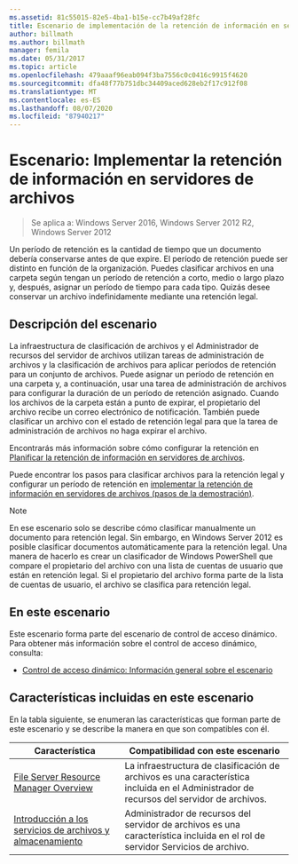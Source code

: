 ```yaml
---
ms.assetid: 81c55015-82e5-4ba1-b15e-cc7b49af28fc
title: Escenario de implementación de la retención de información en servidores de archivos
author: billmath
ms.author: billmath
manager: femila
ms.date: 05/31/2017
ms.topic: article
ms.openlocfilehash: 479aaaf96eab094f3ba7556c0c0416c9915f4620
ms.sourcegitcommit: dfa48f77b751dbc34409aced628eb2f17c912f08
ms.translationtype: MT
ms.contentlocale: es-ES
ms.lasthandoff: 08/07/2020
ms.locfileid: "87940217"
---
```

# <a name="scenario-implement-retention-of-information-on-file-servers"></a>Escenario: Implementar la retención de información en servidores de archivos

>Se aplica a: Windows Server 2016, Windows Server 2012 R2, Windows Server 2012

Un período de retención es la cantidad de tiempo que un documento debería conservarse antes de que expire. El período de retención puede ser distinto en función de la organización. Puedes clasificar archivos en una carpeta según tengan un período de retención a corto, medio o largo plazo y, después, asignar un período de tiempo para cada tipo. Quizás desee conservar un archivo indefinidamente mediante una retención legal.

## <a name="scenario-description"></a><a name="BKMK_OVER"></a>Descripción del escenario
La infraestructura de clasificación de archivos y el Administrador de recursos del servidor de archivos utilizan tareas de administración de archivos y la clasificación de archivos para aplicar períodos de retención para un conjunto de archivos. Puede asignar un período de retención en una carpeta y, a continuación, usar una tarea de administración de archivos para configurar la duración de un período de retención asignado. Cuando los archivos de la carpeta están a punto de expirar, el propietario del archivo recibe un correo electrónico de notificación. También puede clasificar un archivo con el estado de retención legal para que la tarea de administración de archivos no haga expirar el archivo.

Encontrarás más información sobre cómo configurar la retención en [Planificar la retención de información en servidores de archivos](assetId:///edf13190-7077-455a-ac01-f534064a9e0c).

Puede encontrar los pasos para clasificar archivos para la retención legal y configurar un período de retención en [implementar la retención de información en servidores de archivos &#40;pasos de la demostración&#41;](Deploy-Implementing-Retention-of-Information-on-File-Servers--Demonstration-Steps-.md).

> [!NOTE]
> En ese escenario solo se describe cómo clasificar manualmente un documento para retención legal. Sin embargo, en Windows Server 2012 es posible clasificar documentos automáticamente para la retención legal. Una manera de hacerlo es crear un clasificador de Windows PowerShell que compare el propietario del archivo con una lista de cuentas de usuario que están en retención legal. Si el propietario del archivo forma parte de la lista de cuentas de usuario, el archivo se clasifica para retención legal.

## <a name="in-this-scenario"></a>En este escenario
Este escenario forma parte del escenario de control de acceso dinámico. Para obtener más información sobre el control de acceso dinámico, consulta:

-   [Control de acceso dinámico: Información general sobre el escenario](Dynamic-Access-Control--Scenario-Overview.md)

## <a name="features-included-in-this-scenario"></a><a name="BKMK_NEW"></a>Características incluidas en este escenario
En la tabla siguiente, se enumeran las características que forman parte de este escenario y se describe la manera en que son compatibles con él.

|Característica|Compatibilidad con este escenario|
|-----------|---------------------------------|
|[File Server Resource Manager Overview](/previous-versions/windows/it-pro/windows-server-2012-R2-and-2012/hh831701(v=ws.11))|La infraestructura de clasificación de archivos es una característica incluida en el Administrador de recursos del servidor de archivos.|
|[Introducción a los servicios de archivos y almacenamiento](/previous-versions/windows/it-pro/windows-server-2012-R2-and-2012/hh831487(v=ws.11))|Administrador de recursos del servidor de archivos es una característica incluida en el rol de servidor Servicios de archivo.|


